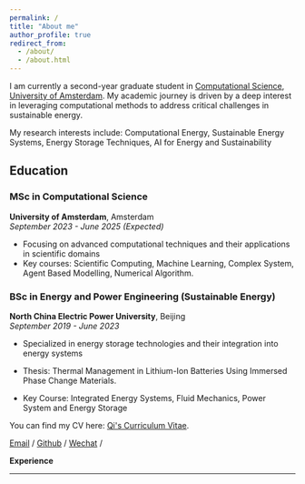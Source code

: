 ```yaml
---
permalink: /
title: "About me"
author_profile: true
redirect_from: 
  - /about/
  - /about.html
---
```

I am currently a second-year graduate student in [Computational Science](https://www.uva.nl/shared-content/programmas/en/masters/computational-science/computational-science.html), [University of Amsterdam](https://www.uva.nl/). My academic journey is driven by a deep interest in leveraging computational methods to address critical challenges in sustainable energy.
<!-- I completed my undergraduate degree in Energy and Power Engineering (Energy Storage Track), at [North China Electric Power University](https://www.ncepu.edu.cn/). -->

My research interests include: Computational Energy, 
Sustainable Energy Systems, 
Energy Storage Techniques, 
AI for Energy and Sustainability


## Education

### MSc in Computational Science
**University of Amsterdam**, Amsterdam  
*September 2023 - June 2025 (Expected)*

- Focusing on advanced computational techniques and their applications in scientific domains
- Key courses: Scientific Computing, Machine Learning, Complex System, Agent Based Modelling, Numerical Algorithm.
<!-- - Thesis topic: [Your thesis topic or area of focus, if decided] -->

### BSc in Energy and Power Engineering (Sustainable Energy)
**North China Electric Power University**, Beijing  
*September 2019 - June 2023*

- Specialized in energy storage technologies and their integration into energy systems

- Thesis: Thermal Management in Lithium-Ion Batteries Using Immersed Phase Change Materials.
  
- Key Course: Integrated Energy Systems, Fluid Mechanics, Power System and Energy Storage

You can find my CV here: [Qi's Curriculum Vitae](assets/QiZhang_CV.pdf).

[Email](mailto:qi.zhang4@student.uva.nl) / [Github](https://github.com/archiezq) / [Wechat](images/wechat.jpg) /

**Experience**


---
<!-- **关于我**

我目前就读于阿姆斯特丹大学，是计算科学（Computational Science）专业的一名研一学生。我的研究兴趣包括计算能源、可持续能源和储能技术，同时也对计算金融很感兴趣。

**教育背景**

2023.09 - 2025.06: 计算科学，阿姆斯特丹大学，硕士 

2019.09 - 2023.06: 能源与动力工程(储能方向)，华北电力大学，本科


个人简历: [Qi's Curriculum Vitae](assets/Qi_CV.pdf).

[邮箱](mailto:qizhangedu@gmail.com) / [Github](https://github.com/archiezq) / [微信](images/wechat.jpg) / -->
